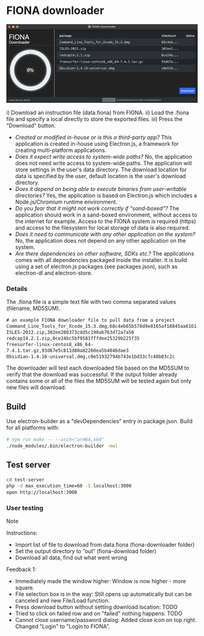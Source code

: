 # FIONA downloader

![Interface](https://github.com/HaukeBartsch/FIONA-downloader/blob/main/images/interface.png)

i) Download an instruction file (data.fiona) from FIONA. ii) Load the .fiona file and specify a local directly to store the exported files. iii) Press the "Download" button.

 - *Created or modified in-house or is this a third-party app?* This application is created in-house using Electron.js, a framework for creating multi-platform applications.
 - *Does it expect write access to system-wide paths?* No, the application does not need write access to system-wide paths. The application will store settings in the user's data directory. The download location for data is specified by the user, default location is the user's download directory.
 - *Does it depend on being able to execute binaries from user-writable directories?* Yes, the application is based on Electron.js which includes a Node.js/Chromium runtime environment.
 - *Do you fear that it might not work correctly if "sand-boxed"?* The application should work in a sand-boxed environment, without access to the internet for example. Access to the FIONA system is required (https) and access to the filesystem for local storage of data is also required.
 - *Does it need to communicate with any other application on the system?* No, the application does not depend on any other application on the system.
 - *Are there dependencies on other software, SDKs etc.?* The applications comes with all dependencies packaged inside the installer. It is build using a set of electron.js packages (see packages.json), such as electron-dl and electron-store.

### Details

The .fiona file is a simple text file with two comma separated values (filename, MD5SUM). 

```csv
# an example FIONA downloader file to pull data from a project
Command_Line_Tools_for_Xcode_15.3.dmg,68c4eb65b578d9e8165af18845aa6161
ISLES-2022.zip,302ee280373cdd5c190ab763d72a7a50
redcap14.2.1.zip,0ce24bc5bf9581fffdee25329b225f35
freesurfer-linux-centos8_x86_64-7.4.1.tar.gz,93d67e5c811d80a82260ea5b4846dae3
Obsidian-1.4.16-universal.dmg,c0e51932794b743e1bd33c7c48b03c2c
```

The downloader will test each downloaded file based on the MD5SUM to verify that the download was successful. If the output folder already contains some or all of the files the MD5SUM will be tested again but only new files will download.


## Build  

Use electron-builder as a "devDependencies" entry in package.json. Build for all platforms with:

```bash
# npm run make -- --arch="arm64,x64"
./node_modules/.bin/electron-builder -mwl
```

## Test server

```bash
cd test-server
php -d max_execution_time=60 -S localhost:3000 
open http://localhost:3000
```

### User testing 

> [!NOTE]
> Instructions:
> - Import list of file to download from data.fiona (fiona-downloader folder)
> - Set the output directory to “out” (fiona-download folder)
> - Download all data, find out what went wrong


Feedback 1: 
- Immediately made the window higher: Window is now higher - more square. 
- File selection box is in the way: Still opens up automatically but can be canceled and new File/Load function. 
- Press download button without setting download location: TODO 
- Tried to click on failed row and on "failed" nothing happens: TODO 
- Cannot close username/password dialog: Added close icon on top right. Changed "Login" to "Login to FIONA".
